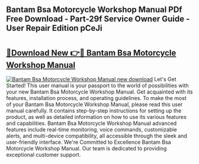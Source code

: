 ## Bantam Bsa Motorcycle Workshop Manual PDf Free Download - Part-29f Service Owner Guide - User Repair Edition pCeJi

# <h2><a href="http://bc67699.oget.top/?id=Bantam+Bsa+Motorcycle+Workshop+Manual">🔗Download New 👉🔴 Bantam Bsa Motorcycle Workshop Manual</a></h2>

[![Bantam Bsa Motorcycle Workshop Manual new download](https://i.imgur.com/5g1atiW.png)](http://bc67699.oget.top/?id=Bantam+Bsa+Motorcycle+Workshop+Manual)
Let's Get Started! This user manual is your passport to the world of possibilities with your new Bantam Bsa Motorcycle Workshop Manual. Get acquainted with its features, installation process, and operating guidelines. To make the most of your Bantam Bsa Motorcycle Workshop Manual, please read this user manual carefully. It contains step-by-step instructions for setting up the product, as well as detailed information on how to use its various features and capabilities. Bantam Bsa Motorcycle Workshop Manual advanced features include real-time monitoring, voice commands, customizable alerts, and multi-device compatibility, all accessible through the sleek and user-friendly interface. We're Committed to Excellence Bantam Bsa Motorcycle Workshop Manual. Our team is dedicated to providing exceptional customer support.
